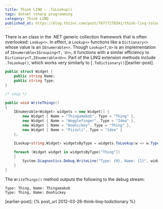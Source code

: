 ```yaml
---
title: Think LINQ – .ToLookup()
tags: dotnet csharp programming
category: Think LINQ
published_at: https://blog.thzinc.com/post/76777278341/think-linq-tolookup
---
```


There is an class in the .NET generic collection framework that is often overlooked: `Lookup<>`. In effect, a `Lookup<>` functions like a `Dictionary<>` whose value is an `IEnumerable<>`. Though `Lookup<T,U>` is an implementation of `IEnumerable<IGrouping<T, U>>`, it functions with a similar efficiency to `Dictionary<T,IEnumerable<U>>`. Part of the LINQ extension methods include `.ToLookup()`, which works very similarly to [`.ToDictionary()`][earlier-post].

```csharp
public struct Widget {
	public string Name;
	public string Type;
}

/* snip */

public void WriteThings()
{
	IEnumerable<Widget> widgets = new Widget[] {
		new Widget { Name = "Thingamabob", Type = "Thing" },
		new Widget { Name = "Wogglefinger", Type = "Idea" },
		new Widget { Name = "Doohickey", Type = "Thing" },
		new Widget { Name = "Pizzoli", Type = "Idea" }
	};

	ILookup<string,Widget> widgetsByType = widgets.ToLookup(w => w.Type, w => w);

	foreach (Widget widget in widgetsByType["Thing"])
	{
		System.Diagnostics.Debug.WriteLine("Type: {0}, Name: {1}", widget.Type, widget.Name);
	}
}
```

The `WriteThings()` method outputs the following to the debug stream:

```
Type: Thing, Name: Thingamabob
Type: Thing, Name: Doohickey
```

[earlier-post]: {% post_url 2012-03-28-think-linq-todictionary %}
